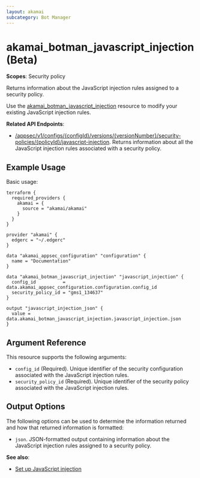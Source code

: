 ```yaml
---
layout: akamai
subcategory: Bot Manager
---
```


# akamai_botman_javascript_injection (Beta)

**Scopes**: Security policy

Returns information about the JavaScript injection rules assigned to a security policy.

Use the [akamai_botman_javascript_injection](../resources/akamai_botman_javascript_injection) resource to modify your existing JavaScript injection rules.

**Related API Endpoints**:

- [/appsec/v1/configs/{configId}/versions/{versionNumber}/security-policies/{policyId}/javascript-injection](https://techdocs.akamai.com/bot-manager/reference/get-javascript-injection-rules). Returns information about all the JavaScript injection rules associated with a security policy.

## Example Usage

Basic usage:

```
terraform {
  required_providers {
    akamai = {
      source = "akamai/akamai"
    }
  }
}

provider "akamai" {
  edgerc = "~/.edgerc"
}

data "akamai_appsec_configuration" "configuration" {
  name = "Documentation"
}

data "akamai_botman_javascript_injection" "javascript_injection" {
  config_id          = data.akamai_appsec_configuration.configuration.config_id
  security_policy_id = "gms1_134637"
}

output "javascript_injection_json" {
  value = data.akamai_botman_javascript_injection.javascript_injection.json
}
```

## Argument Reference

This resource supports the following arguments:

- `config_id` (Required). Unique identifier of the security configuration associated with the JavaScript injection rules.
- `security_policy_id` (Required). Unique identifier of the security policy associated with the JavaScript injection rules.

## Output Options

The following options can be used to determine the information returned and how that returned information is formatted:

- `json`. JSON-formatted output containing information about the JavaScript injection rules assigned to a security policy.

**See also**:

- [Set up JavaScript injection](https://techdocs.akamai.com/bot-manager/docs/set-up-javascript-injection)
